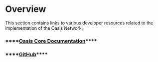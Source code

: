 # Overview

This section contains links to various developer resources related to the implementation of the Oasis Network.

### \*\*\*\*[**Oasis Core Documentation**](https://docs.oasis.dev/oasis-core)\*\*\*\*

### \*\*\*\*[**GitHub**](https://github.com/oasisprotocol)\*\*\*\*

